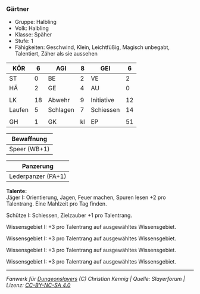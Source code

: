 ### Gärtner  
- Gruppe: Halbling  
- Volk: Halbling  
- Klasse: Späher  
- Stufe: 1  
- Fähigkeiten: Geschwind, Klein, Leichtfüßig, Magisch unbegabt, Talentiert, Zäher als sie aussehen  


| KÖR | 6 | AGI | 8 | GEI | 6 |
| --- | --- | --- | --- | --- | --- |
| ST | 0 | BE | 2 | VE | 2 |
| HÄ | 2 | GE | 4 | AU | 0 |
|  |  |  |  |  |  |
| LK | 18 | Abwehr | 9 | Initiative | 12 |
| Laufen | 5 | Schlagen | 7 | Schiessen | 14 |
|  |  |  |  |  |  |
| GH | 1 | GK | kl | EP | 51 |


| Bewaffnung |
| --- |
| Speer (WB+1) |


| Panzerung |
| --- |
| Lederpanzer (PA+1) |


**Talente:**  
Jäger I: Orientierung, Jagen, Feuer machen, Spuren lesen +2 pro Talentrang. Eine Mahlzeit pro Tag finden.

Schütze I: Schiessen, Zielzauber +1 pro Talentrang.

Wissensgebiet I: +3 pro Talentrang auf ausgewähltes Wissensgebiet.

Wissensgebiet I: +3 pro Talentrang auf ausgewähltes Wissensgebiet.

Wissensgebiet I: +3 pro Talentrang auf ausgewähltes Wissensgebiet.

Wissensgebiet I: +3 pro Talentrang auf ausgewähltes Wissensgebiet.





___
*Fanwerk für [Dungeonslayers](https://www.dungeonslayers.net/) (C) Christian Kennig | Quelle: Slayerforum | Lizenz: [CC-BY-NC-SA 4.0](https://creativecommons.org/licenses/by-nc-sa/4.0/deed.de)*